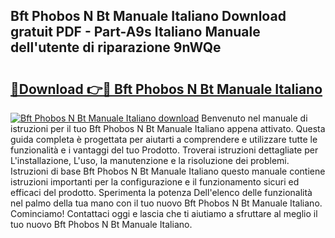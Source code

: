## Bft Phobos N Bt Manuale Italiano Download gratuit PDF - Part-A9s Italiano Manuale dell'utente di riparazione 9nWQe

# <h2><a href="http://dfgqae.blite.top/?on=Bft+Phobos+N+Bt+Manuale+Italiano">🔗Download 👉🔴 Bft Phobos N Bt Manuale Italiano</a></h2>

[![Bft Phobos N Bt Manuale Italiano download](https://i.imgur.com/lujVjoI.png)](http://dfgqae.blite.top/?on=Bft+Phobos+N+Bt+Manuale+Italiano)
Benvenuto nel manuale di istruzioni per il tuo Bft Phobos N Bt Manuale Italiano appena attivato. Questa guida completa è progettata per aiutarti a comprendere e utilizzare tutte le funzionalità e i vantaggi del tuo Prodotto. Troverai istruzioni dettagliate per L'installazione, L'uso, la manutenzione e la risoluzione dei problemi. Istruzioni di base Bft Phobos N Bt Manuale Italiano questo manuale contiene istruzioni importanti per la configurazione e il funzionamento sicuri ed efficaci del prodotto. Sperimenta la potenza Dell'elenco delle funzionalità nel palmo della tua mano con il tuo nuovo Bft Phobos N Bt Manuale Italiano. Cominciamo! Contattaci oggi e lascia che ti aiutiamo a sfruttare al meglio il tuo nuovo Bft Phobos N Bt Manuale Italiano.
